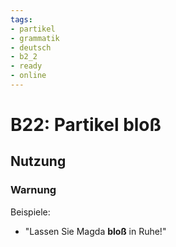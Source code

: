```yaml
---
tags:
- partikel
- grammatik
- deutsch
- b2_2
- ready
- online
---
```


# B22: Partikel bloß

## Nutzung

### Warnung  

Beispiele:  

- "Lassen Sie Magda __bloß__ in Ruhe!"
